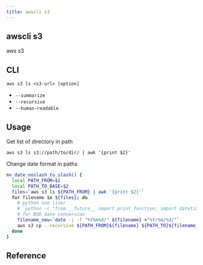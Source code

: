 ```yaml
---
title: awscli s3
---
```


## awscli s3
aws s3

## CLI

```
aws s3 ls <s3-url> [option]
```

* `--summarize`
* `--recursive`
* `--human-readable`

## Usage

Get list of directory in path

```
aws s3 ls s3://path/to/dir/ | awk '{print $2}'
```

Change date format in paths

```sh
mv_date_noslash_to_slash() {
  local PATH_FROM=$1
  local PATH_TO_BASE=$2
  files=`aws s3 ls ${PATH_FROM} | awk '{print $2}'`
  for filename in ${files}; do
    # python one liner
    # `python -c "from __future__ import print_function; import datetime as d; print(d.datetime.strptime('${filename}', '%Y%m%d/').strftime('%Y/%m/%d/'), end='')" | tr -d '\n'`
    # for BSD date conversion
    filename_new=`date -j -f "%Y%m%d/" ${filename} +"%Y/%m/%d/"`
    aws s3 cp --recursive ${PATH_FROM}${filename} ${PATH_TO}${filename_new}
  done
}
```

## Reference
